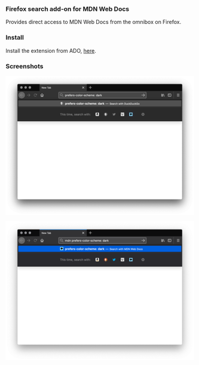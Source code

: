 ### Firefox search add-on for MDN Web Docs
Provides direct access to MDN Web Docs from the omnibox on Firefox.

### Install
Install the extension from ADO, [here](https://addons.mozilla.org/en-US/firefox/addon/mdn-web-docs-search/).

### Screenshots
![screenshot#1](https://raw.githubusercontent.com/wtfdanny/mdn-web-docs-search/master/resources/Screen%20Shot%202020-03-05%20at%202.27.28%20PM.png)

![screenshot#2](https://raw.githubusercontent.com/wtfdanny/mdn-web-docs-search/master/resources/Screen%20Shot%202020-03-05%20at%202.27.37%20PM.png)

